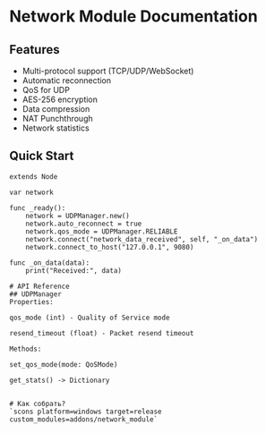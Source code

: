 # Network Module Documentation

## Features
- Multi-protocol support (TCP/UDP/WebSocket)
- Automatic reconnection
- QoS for UDP
- AES-256 encryption
- Data compression
- NAT Punchthrough
- Network statistics

## Quick Start

```gdscript
extends Node

var network

func _ready():
    network = UDPManager.new()
    network.auto_reconnect = true
    network.qos_mode = UDPManager.RELIABLE
    network.connect("network_data_received", self, "_on_data")
    network.connect_to_host("127.0.0.1", 9080)

func _on_data(data):
    print("Received:", data)

# API Reference
## UDPManager
Properties:

qos_mode (int) - Quality of Service mode

resend_timeout (float) - Packet resend timeout

Methods:

set_qos_mode(mode: QoSMode)

get_stats() -> Dictionary


# Как собрать?
`scons platform=windows target=release custom_modules=addons/network_module`